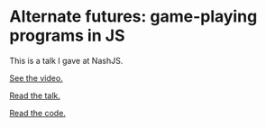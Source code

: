 # Alternate futures: game-playing programs in JS

This is a talk I gave at NashJS.

[See the video.](https://www.youtube.com/watch?v=oJQytKx-q40&feature=youtu.be&t=3472)

[Read the talk.](https://github.com/jorendorff/game-playing/blob/master/talk.md)

[Read the code.](https://github.com/jorendorff/game-playing/blob/master/test.js)
